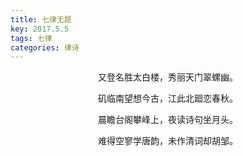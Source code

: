 ```yaml
---
title: 七律无题
key: 2017.5.5
tags: 七律
categories: 律诗
---
```


<p align="center">又登名胜太白楼，秀丽天门翠螺幽。
</p>
<p align="center">矶临南望想今古，江此北廻恋春秋。
</p>
<p align="center">晨瞻台阁攀峰上，夜读诗句坐月头。
</p>
<p align="center">难得空寥学唐韵，未作清词却胡邹。
</p>
<p align="center"></br>
</p>

